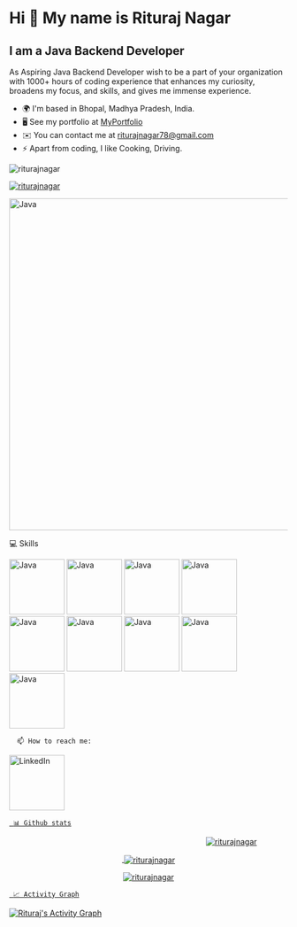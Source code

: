 Hi 👋 My name is Rituraj Nagar
==============================

I am a Java Backend Developer
---------------------------
As Aspiring Java Backend Developer wish to be a part of your organization with 1000+ hours of coding experience that enhances my curiosity, broadens my focus, and skills, and gives me immense experience.

*   🌍  I'm based in Bhopal, Madhya Pradesh, India.
*   🖥️  See my portfolio at [MyPortfolio](https://mohitagrawal22.github.io/](https://riturajnagar.github.io/))
*   ✉️  You can contact me at [riturajnagar78@gmail.com](mailto:riturajnagar78@gmail.com)
*   ⚡  Apart from coding, I like Cooking, Driving.

<p align="left"> <img src="https://komarev.com/ghpvc/?username=riturajnagar&label=Profile%20views&color=0e75b6&style=flat" alt="riturajnagar" /> </p>

<p align="left"> <a href="https://github.com/ryo-ma/github-profile-trophy"><img src="https://github-profile-trophy.vercel.app/?username=riturajnagar" alt="riturajnagar" /></a> </p>

<img src="https://user-images.githubusercontent.com/58034490/141353655-b1a69eb8-0c04-4705-ac20-ef71c72ae177.gif" width="900" height="600" alt="Java" />


💻 Skills 
    

   <p align="left">
  <img src="https://cdn.icon-icons.com/icons2/2415/PNG/512/java_original_wordmark_logo_icon_146459.png" width="100" height="100" alt="Java" />
  <img src="https://user-images.githubusercontent.com/58034490/141354056-7bf12bcc-6ebc-4104-bd4e-d5e24db293f5.gif" width="100" height="100" alt="Java" />
  <img src="https://user-images.githubusercontent.com/58034490/141353058-36c5ef97-420a-4bcf-b871-7ef1cc262e26.png" width="100" height="100" alt="Java" />
  <img src="https://miro.medium.com/max/1400/0*Rplsn6TJYurdICZB.jpg" width="100" height="100" alt="Java" />
  <img src="https://user-images.githubusercontent.com/58034490/141354818-8c186650-e4fa-4463-9690-e8f91893dfa2.gif" width="100" height="100" alt="Java" />
  <img src="https://user-images.githubusercontent.com/58034490/141353054-2350801b-ca74-40c5-87b8-c8e3cb909928.png" width="100" height="100" alt="Java" />  
  <img src="https://user-images.githubusercontent.com/58034490/141353050-4624e02a-84d4-4a97-a533-fd8bae9fd418.png" width="100" height="100" alt="Java" />
  <img src="https://user-images.githubusercontent.com/58034490/141354514-b1d119b6-c960-4eb1-8178-12efd9a1fc83.gif" width="100" height="100" alt="Java" />
  <img src="https://pbs.twimg.com/profile_images/914842431748739072/66NFe2g3.jpg" width="100" height="100" alt="Java" />
  
   <!--This img tag works  <img src="" width="900" height="600" alt="Java" />  -->
          
      📫 How to reach me:  
   <a href="https://www.linkedin.com/in/riturajnagar" target="_blank" rel="noreferrer"><img src="https://180dc.org/wp-content/uploads/2020/01/Linkedin-logo-1-550x550-300x300.png" width="100" height="100" alt="LinkedIn" />
     
       

     📊 Github stats
   
   <!--  dark, radical, merko, gruvbox, tokyonight, onedark, cobalt, synthwave, highcontrast, dracula    -->

<p align="center"><img align="center" style="margin-left:300px;" src="https://github-readme-stats.vercel.app/api/top-langs?username=riturajnagar&show_icons=true&locale=en&layout=compact&theme=gruvbox" alt="riturajnagar" /></p>               
        
<p  align="center">&nbsp;<img align="center" src="https://github-readme-stats.vercel.app/api?username=riturajnagar&show_icons=true&locale=en&theme=gruvbox" alt="riturajnagar" /></p>
<p  align="center"><img align="center" src="https://github-readme-streak-stats.herokuapp.com/?user=riturajnagar&theme=gruvbox" alt="riturajnagar" /></p>

               
             
  

     
     📈 Activity Graph
    
  <a href="https://github.com/ashutosh00710/github-readme-activity-graph"><img alt="Rituraj's Activity Graph" src="https://activity-graph.herokuapp.com/graph/?username=riturajnagar&bg_color=000&color=fff&line=00E676&point=fff&hide_border=true" /></a>

               
